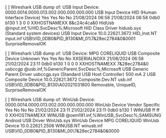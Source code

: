 [ ] Wireshark USB dump of: USB Input Device: 0000.0014.0000.013.002.000.000.000.000	USB Input Device	HID (Human Interface Device)	Yes	Yes	No	No			21/08/2024 06:58	21/08/2024 06:58	0db0	b130	1		3	0	0		XXHOSTNAMEXX			8&c24c4ca&0	HidUsb	@input.inf,%HID.SvcDesc%;Microsoft HID Class Driver	hidusb.sys		(Standard system devices)				USB Input Device	10.0.22621.3672	HID_Inst.NT	input.inf	USB\VID_0DB0&PID_B130&MI_01\7&28ec2784&0&0001	SurpriseRemovalOK					

[ ] Wireshark USB dump of: USB Device: MPG CORELIQUID	USB Composite Device	Unknown	Yes	Yes	No	No		XXSERIALNOXX	21/08/2024 06:58	21/02/2024 23:11	0db0	b130	1		0	0	0		XXHOSTNAMEXX			7&28ec2784&0	usbccgp	@usb.inf,%GenericParent.SvcDesc%;Microsoft USB Generic Parent Driver	usbccgp.sys		(Standard USB Host Controller)		500 mA	2	USB Composite Device	10.0.22621.3672	Composite.Dev.NT	usb.inf	USB\VID_0DB0&PID_B130\A02021031800	Removable, UniqueID, SurpriseRemovalOK					

[ ] Wireshark USB dump of: WinUsb Device: 0000.0014.0000.013.002.000.000.000.000	WinUsb Device	Vendor Specific	Yes	No	No	No			21/02/2024 23:11	21/02/2024 23:11	0db0	b130	1	WINUSB	ff	ff	0		XXHOSTNAMEXX				WINUSB	@oem191.inf,%WinUSB_SvcDesc%;SAMSUNG Android USB Driver	WinUsb.sys		WinUsb Device	MPG CORELIQUID			WinUsb Device	10.0.22621.2506	WINUSB.NT	winusb.inf	USB\VID_0DB0&PID_B130&MI_00\7&28ec2784&0&0000						

